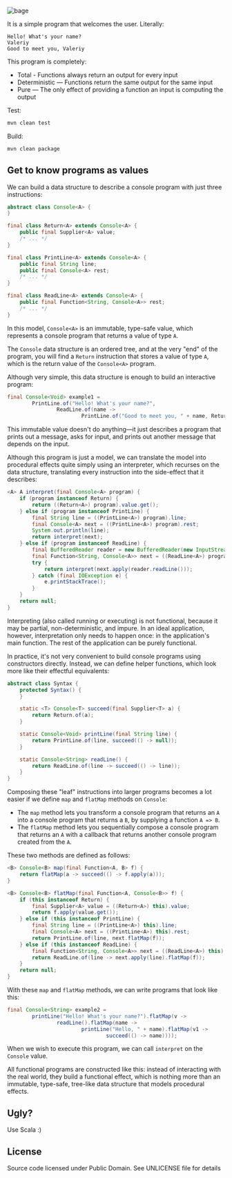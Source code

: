 ![bage](https://github.com/char16t/program-as-value/actions/workflows/maven.yml/badge.svg)

It is a simple program that welcomes the user. Literally:

```
Hello! What's your name?
Valeriy
Good to meet you, Valeriy
```

This program is completely:

* Total - Functions always return an output for every input
* Deterministic — Functions return the same output for the same input
* Pure — The only effect of providing a function an input is computing the output

Test:

```bash
mvn clean test
```

Build:

```bash
mvn clean package
```

## Get to know programs as values

We can build a data structure to describe a console program with just three instructions:

```java
abstract class Console<A> {
}

final class Return<A> extends Console<A> {
    public final Supplier<A> value;
    /* ... */
}

final class PrintLine<A> extends Console<A> {
    public final String line;
    public final Console<A> rest;
    /* ... */
}

final class ReadLine<A> extends Console<A> {
    public final Function<String, Console<A>> rest;
    /* ... */
}
```

In this model, `Console<A>` is an immutable, type-safe value, which represents a console program that returns a value of
type `A`.

The `Console` data structure is an ordered tree, and at the very "end" of the program, you will find a `Return`
instruction that stores a value of type `A`, which is the return value of the `Console<A>` program.

Although very simple, this data structure is enough to build an interactive program:

```java
final Console<Void> example1 =
        PrintLine.of("Hello! What's your name?",
                ReadLine.of(name ->
                        PrintLine.of("Good to meet you, " + name, Return.of(() -> null))));
```

This immutable value doesn't do anything—it just describes a program that prints out a message, asks for input, and
prints out another message that depends on the input.

Although this program is just a model, we can translate the model into procedural effects quite simply using an
interpreter, which recurses on the data structure, translating every instruction into the side-effect that it describes:

```java
<A> A interpret(final Console<A> program) {
    if (program instanceof Return) {
        return ((Return<A>) program).value.get();
    } else if (program instanceof PrintLine) {
        final String line = ((PrintLine<A>) program).line;
        final Console<A> next = ((PrintLine<A>) program).rest;
        System.out.println(line);
        return interpret(next);
    } else if (program instanceof ReadLine) {
        final BufferedReader reader = new BufferedReader(new InputStreamReader(System.in));
        final Function<String, Console<A>> next = ((ReadLine<A>) program).rest;
        try {
            return interpret(next.apply(reader.readLine()));
        } catch (final IOException e) {
            e.printStackTrace();
        }
    }
    return null;
}
```

Interpreting (also called running or executing) is not functional, because it may be partial, non-deterministic, and
impure. In an ideal application, however, interpretation only needs to happen once: in the application's main function.
The rest of the application can be purely functional.

In practice, it's not very convenient to build console programs using constructors directly. Instead, we can define
helper functions, which look more like their effectful equivalents:

```java
abstract class Syntax {
    protected Syntax() {
    }

    static <T> Console<T> succeed(final Supplier<T> a) {
        return Return.of(a);
    }

    static Console<Void> printLine(final String line) {
        return PrintLine.of(line, succeed(() -> null));
    }

    static Console<String> readLine() {
        return ReadLine.of(line -> succeed(() -> line));
    }
}
```

Composing these "leaf" instructions into larger programs becomes a lot easier if we define `map` and `flatMap` methods
on `Console`:

* The `map` method lets you transform a console program that returns an `A` into a console program that returns a `B`,
  by supplying a function `A => B`.
* The `flatMap` method lets you sequentially compose a console program that returns an `A` with a callback that returns
  another console program created from the `A`.

These two methods are defined as follows:

```java
<B> Console<B> map(final Function<A, B> f) {
    return flatMap(a -> succeed(() -> f.apply(a)));
}

<B> Console<B> flatMap(final Function<A, Console<B>> f) {
    if (this instanceof Return) {
        final Supplier<A> value = ((Return<A>) this).value;
        return f.apply(value.get());
    } else if (this instanceof PrintLine) {
        final String line = ((PrintLine<A>) this).line;
        final Console<A> next = ((PrintLine<A>) this).rest;
        return PrintLine.of(line, next.flatMap(f));
    } else if (this instanceof ReadLine) {
        final Function<String, Console<A>> next = ((ReadLine<A>) this).rest;
        return ReadLine.of(line -> next.apply(line).flatMap(f));
    }
    return null;
}
```

With these `map` and `flatMap` methods, we can write programs that look like this:

```java
final Console<String> example2 =
        printLine("Hello! What's your name?").flatMap(v ->
                readLine().flatMap(name ->
                        printLine("Hello, " + name).flatMap(v1 ->
                                succeed(() -> name))));
```

When we wish to execute this program, we can call `interpret` on the `Console` value.

All functional programs are constructed like this: instead of interacting with the real world, they build a functional
effect, which is nothing more than an immutable, type-safe, tree-like data structure that models procedural effects.

## Ugly?

Use Scala :)

## License

Source code licensed under Public Domain. See UNLICENSE file for details
